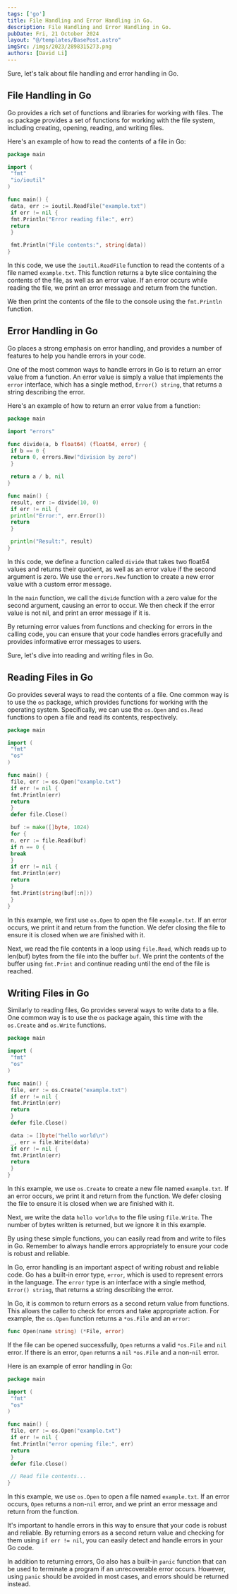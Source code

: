 ```yaml
---
tags: ['go']
title: File Handling and Error Handling in Go.
description: File Handling and Error Handling in Go.
pubDate: Fri, 21 October 2024
layout: "@/templates/BasePost.astro"
imgSrc: /imgs/2023/2898315273.png
authors: [David Li]
---
```

Sure, let's talk about file handling and error handling in Go.

File Handling in Go
-------------------

Go provides a rich set of functions and libraries for working with files. The `os` package provides a set of functions for working with the file system, including creating, opening, reading, and writing files.

Here's an example of how to read the contents of a file in Go:


```go
package main

import (
 "fmt"
 "io/ioutil"
)

func main() {
 data, err := ioutil.ReadFile("example.txt")
 if err != nil {
 fmt.Println("Error reading file:", err)
 return
 }

 fmt.Println("File contents:", string(data))
}
```
In this code, we use the `ioutil.ReadFile` function to read the contents of a file named `example.txt`. This function returns a byte slice containing the contents of the file, as well as an error value. If an error occurs while reading the file, we print an error message and return from the function.

We then print the contents of the file to the console using the `fmt.Println` function.

Error Handling in Go
--------------------

Go places a strong emphasis on error handling, and provides a number of features to help you handle errors in your code.

One of the most common ways to handle errors in Go is to return an error value from a function. An error value is simply a value that implements the `error` interface, which has a single method, `Error() string`, that returns a string describing the error.

Here's an example of how to return an error value from a function:


```go
package main

import "errors"

func divide(a, b float64) (float64, error) {
 if b == 0 {
 return 0, errors.New("division by zero")
 }

 return a / b, nil
}

func main() {
 result, err := divide(10, 0)
 if err != nil {
 println("Error:", err.Error())
 return
 }

 println("Result:", result)
}
```
In this code, we define a function called `divide` that takes two float64 values and returns their quotient, as well as an error value if the second argument is zero. We use the `errors.New` function to create a new error value with a custom error message.

In the `main` function, we call the `divide` function with a zero value for the second argument, causing an error to occur. We then check if the error value is not nil, and print an error message if it is.

By returning error values from functions and checking for errors in the calling code, you can ensure that your code handles errors gracefully and provides informative error messages to users.


Sure, let's dive into reading and writing files in Go.

Reading Files in Go
-------------------

Go provides several ways to read the contents of a file. One common way is to use the `os` package, which provides functions for working with the operating system. Specifically, we can use the `os.Open` and `os.Read` functions to open a file and read its contents, respectively.


```go
package main

import (
 "fmt"
 "os"
)

func main() {
 file, err := os.Open("example.txt")
 if err != nil {
 fmt.Println(err)
 return
 }
 defer file.Close()

 buf := make([]byte, 1024)
 for {
 n, err := file.Read(buf)
 if n == 0 {
 break
 }
 if err != nil {
 fmt.Println(err)
 return
 }
 fmt.Print(string(buf[:n]))
 }
}
```
In this example, we first use `os.Open` to open the file `example.txt`. If an error occurs, we print it and return from the function. We defer closing the file to ensure it is closed when we are finished with it.

Next, we read the file contents in a loop using `file.Read`, which reads up to len(buf) bytes from the file into the buffer `buf`. We print the contents of the buffer using `fmt.Print` and continue reading until the end of the file is reached.

Writing Files in Go
-------------------

Similarly to reading files, Go provides several ways to write data to a file. One common way is to use the `os` package again, this time with the `os.Create` and `os.Write` functions.


```go
package main

import (
 "fmt"
 "os"
)

func main() {
 file, err := os.Create("example.txt")
 if err != nil {
 fmt.Println(err)
 return
 }
 defer file.Close()

 data := []byte("hello world\n")
 _, err = file.Write(data)
 if err != nil {
 fmt.Println(err)
 return
 }
}
```
In this example, we use `os.Create` to create a new file named `example.txt`. If an error occurs, we print it and return from the function. We defer closing the file to ensure it is closed when we are finished with it.

Next, we write the data `hello world\n` to the file using `file.Write`. The number of bytes written is returned, but we ignore it in this example.

By using these simple functions, you can easily read from and write to files in Go. Remember to always handle errors appropriately to ensure your code is robust and reliable.


In Go, error handling is an important aspect of writing robust and reliable code. Go has a built-in error type, `error`, which is used to represent errors in the language. The `error` type is an interface with a single method, `Error() string`, that returns a string describing the error.

In Go, it is common to return errors as a second return value from functions. This allows the caller to check for errors and take appropriate action. For example, the `os.Open` function returns a `*os.File` and an `error`:


```go
func Open(name string) (*File, error)
```
If the file can be opened successfully, `Open` returns a valid `*os.File` and `nil` error. If there is an error, `Open` returns a `nil` `*os.File` and a non-`nil` error.

Here is an example of error handling in Go:


```go
package main

import (
 "fmt"
 "os"
)

func main() {
 file, err := os.Open("example.txt")
 if err != nil {
 fmt.Println("error opening file:", err)
 return
 }
 defer file.Close()

 // Read file contents...
}
```
In this example, we use `os.Open` to open a file named `example.txt`. If an error occurs, `Open` returns a non-`nil` error, and we print an error message and return from the function.

It's important to handle errors in this way to ensure that your code is robust and reliable. By returning errors as a second return value and checking for them using `if err != nil`, you can easily detect and handle errors in your Go code.

In addition to returning errors, Go also has a built-in `panic` function that can be used to terminate a program if an unrecoverable error occurs. However, using `panic` should be avoided in most cases, and errors should be returned instead.

